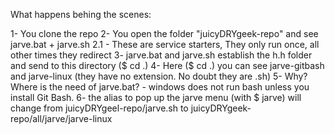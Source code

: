 What happens behing the scenes:

1- You clone the repo
2- You open the folder "juicyDRYgeek-repo" and see jarve.bat + jarve.sh
	2.1 - These are service starters, They only run once, all other times they redirect
3- jarve.bat and jarve.sh establish the h.h folder and send to this directory ($ cd .)
4- Here ($ cd .) you can see jarve-gitbash and jarve-linux (they have no extension. No doubt they are .sh)
5- Why? Where is the need of jarve.bat? - windows does not run bash unless you install Git Bash. 
6- the alias to pop up the jarve menu (with $ jarve) will change from juicyDRYgeel-repo/jarve.sh to juicyDRYgeek-repo/all/jarve/jarve-linux
